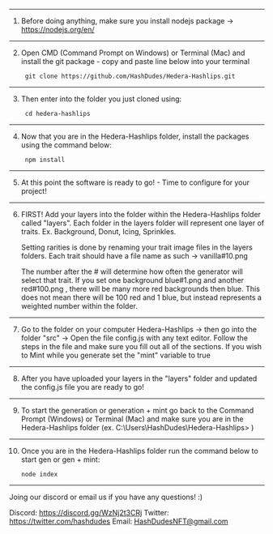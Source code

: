 -------------------------------------------------------------------------

1) Before doing anything, make sure you install nodejs package -> https://nodejs.org/en/

-------------------------------------------------------------------------

2) Open CMD (Command Prompt on Windows) or Terminal (Mac) and install the git package - copy and paste line below into your terminal

        git clone https://github.com/HashDudes/Hedera-Hashlips.git

-------------------------------------------------------------------------

3) Then enter into the folder you just cloned using:

        cd hedera-hashlips

-------------------------------------------------------------------------

4) Now that you are in the Hedera-Hashlips folder, install the packages using the command below:

        npm install 

-------------------------------------------------------------------------

5) At this point the software is ready to go! - Time to configure for your project!

-------------------------------------------------------------------------

6) FIRST! Add your layers into the folder within the Hedera-Hashlips folder called "layers". Each folder in the layers folder will represent one layer of traits. Ex. Background, Donut, Icing, Sprinkles.

    Setting rarities is done by renaming your trait image files in the layers folders. Each trait should have a file name as such -> vanilla#10.png 

    The number after the # will determine how often the generator will select that trait. If you set one background blue#1.png and another red#100.png , there will be many more red backgrounds then blue. This does not mean there will be 100 red and 1 blue, but instead represents a weighted number within the folder.

-------------------------------------------------------------------------

7) Go to the folder on your computer Hedera-Hashlips -> then go into the folder "src" -> Open the file config.js with any text editor. Follow the steps in the file and make sure you fill out all of the sections. If you wish to Mint while you generate set the "mint" variable to true

-------------------------------------------------------------------------

8) After you have uploaded your layers in the "layers" folder and updated the config.js file you are ready to go!

-------------------------------------------------------------------------

9) To start the generation or generation + mint go back to the Command Prompt (Windows) or Terminal (Mac) and make sure you are in the Hedera-Hashlips folder (ex. C:\Users\HashDudes\Hedera-Hashlips> )

-------------------------------------------------------------------------

10) Once you are in the Hedera-Hashlips folder run the command below to start gen or gen + mint:

        node index

-------------------------------------------------------------------------

Joing our discord or email us if you have any questions! :)

Discord: https://discord.gg/WzNj2t3CRj
Twitter: https://twitter.com/hashdudes
Email: HashDudesNFT@gmail.com
